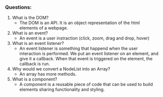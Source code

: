 ### Questions:
1. What is the DOM?
   - The DOM is an API. It is an object representation of the html elements of a webpage.
2. What is an event?
   - An event is a user instraction (click, zoom, drag and drop, hover)
3. What is an event listener?
   - An event listener is something that happend when the user interaction is performed. We put an event listener on an     element, and give it a callback. When that event is triggered on the element, the callback is run.
4. Why would we convert a NodeList into an Array?
   - An array has more methods.
5. What is a component? 
   - A component is a reusable piece of code that can be used to build elements sharing functionality and styling.
